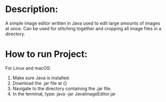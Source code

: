 # Description:
A simple image editor written in Java used to edit large amounts of images at once. Can be used for stitching together and cropping all image files in a directory.

# How to run Project:

For Linux and macOS:
1. Make sure Java is installed.
2. Download the .jar file at {}
3. Navigate to the directory containing the .jar file.
4. In the terminal, type: java -jar JavaImageEditor.jar
